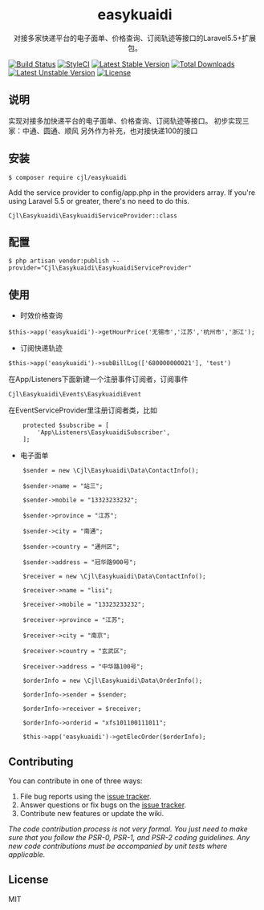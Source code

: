 <h1 align="center"> easykuaidi </h1>

<p align="center"> 对接多家快递平台的电子面单、价格查询、订阅轨迹等接口的Laravel5.5+扩展包。</p>


[![Build Status](https://travis-ci.org/zmj888/easykuaidi.svg?branch=master)](https://travis-ci.org/zmj888/easykuaidi)
[![StyleCI](https://github.styleci.io/repos/157537267/shield?branch=master)](https://github.styleci.io/repos/157537267)
[![Latest Stable Version](https://poser.pugx.org/cjl/easykuaidi/v/stable)](https://packagist.org/packages/cjl/easykuaidi)
[![Total Downloads](https://poser.pugx.org/cjl/easykuaidi/downloads)](https://packagist.org/packages/cjl/easykuaidi)
[![Latest Unstable Version](https://poser.pugx.org/cjl/easykuaidi/v/unstable)](https://packagist.org/packages/cjl/easykuaidi)
[![License](https://poser.pugx.org/cjl/easykuaidi/license)](https://packagist.org/packages/cjl/easykuaidi)

## 说明
实现对接多加快递平台的电子面单、价格查询、订阅轨迹等接口。 初步实现三家：中通、圆通、顺风 另外作为补充，也对接快递100的接口

## 安装

```
$ composer require cjl/easykuaidi
```

Add the service provider to config/app.php in the providers array. If you're using Laravel 5.5 or greater, there's no need to do this.

```
Cjl\Easykuaidi\EasykuaidiServiceProvider::class
```
## 配置

```
$ php artisan vendor:publish --provider="Cjl\Easykuaidi\EasykuaidiServiceProvider"
```


## 使用

- 时效价格查询
```
$this->app('easykuaidi')->getHourPrice('无锡市','江苏','杭州市','浙江');
```


- 订阅快递轨迹
```
$this->app('easykuaidi')->subBillLog(['680000000021'], 'test')
```
在App/Listeners下面新建一个注册事件订阅者，订阅事件
```
Cjl\Easykuaidi\Events\EasykuaidiEvent
```

在EventServiceProvider里注册订阅者类，比如
```
    protected $subscribe = [
        'App\Listeners\EasykuaidiSubscriber',
    ];
```

- 电子面单
```
	$sender = new \Cjl\Easykuaidi\Data\ContactInfo();
    
    $sender->name = "站三";
    
    $sender->mobile = "13323233232";
    
    $sender->province = "江苏";
    
    $sender->city = "南通";
    
    $sender->country = "通州区";
    
    $sender->address = "冠华路900号";
    
    $receiver = new \Cjl\Easykuaidi\Data\ContactInfo();
    
    $receiver->name = "lisi";
    
    $receiver->mobile = "13323233232";
    
    $receiver->province = "江苏";
    
    $receiver->city = "南京";
    
    $receiver->country = "玄武区";
    
    $receiver->address = "中华路100号";
    
    $orderInfo = new \Cjl\Easykuaidi\Data\OrderInfo();
    
    $orderInfo->sender = $sender;
    
    $orderInfo->receiver = $receiver;
    
    $orderInfo->orderid = "xfs101100111011";
    
	$this->app('easykuaidi')->getElecOrder($orderInfo);
 ```


## Contributing

You can contribute in one of three ways:

1. File bug reports using the [issue tracker](https://github.com/cjl/easykuaidi/issues).
2. Answer questions or fix bugs on the [issue tracker](https://github.com/cjl/easykuaidi/issues).
3. Contribute new features or update the wiki.

_The code contribution process is not very formal. You just need to make sure that you follow the PSR-0, PSR-1, and PSR-2 coding guidelines. Any new code contributions must be accompanied by unit tests where applicable._

## License

MIT